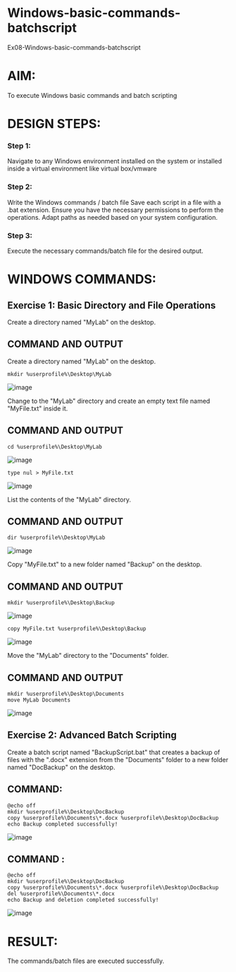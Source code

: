 # Windows-basic-commands-batchscript
Ex08-Windows-basic-commands-batchscript

# AIM:
To execute Windows basic commands and batch scripting

# DESIGN STEPS:

### Step 1:

Navigate to any Windows environment installed on the system or installed inside a virtual environment like virtual box/vmware 

### Step 2:

Write the Windows commands / batch file
Save each script in a file with a .bat extension.
Ensure you have the necessary permissions to perform the operations.
Adapt paths as needed based on your system configuration.
### Step 3:

Execute the necessary commands/batch file for the desired output. 




# WINDOWS COMMANDS:
## Exercise 1: Basic Directory and File Operations
Create a directory named "MyLab" on the desktop.


## COMMAND AND OUTPUT
Create a directory named "MyLab" on the desktop.
~~~
mkdir %userprofile%\Desktop\MyLab
~~~
![image](https://github.com/user-attachments/assets/b15b3fc9-c992-4e2a-a53d-cda2ced244e0)

Change to the "MyLab" directory and create an empty text file named "MyFile.txt" inside it.



## COMMAND AND OUTPUT

~~~
cd %userprofile%\Desktop\MyLab
~~~

![image](https://github.com/user-attachments/assets/9c38ce98-5234-4757-9ec4-313a6d617be2)

~~~
type nul > MyFile.txt
~~~

![image](https://github.com/user-attachments/assets/3039509e-9129-483d-a64c-94bfc63a9232)

List the contents of the "MyLab" directory.
## COMMAND AND OUTPUT
~~~
dir %userprofile%\Desktop\MyLab
~~~
![image](https://github.com/user-attachments/assets/36d88192-dc90-43b7-8ec4-82264625147b)

Copy "MyFile.txt" to a new folder named "Backup" on the desktop.

## COMMAND AND OUTPUT

~~~
mkdir %userprofile%\Desktop\Backup
~~~
![image](https://github.com/user-attachments/assets/f632f9d7-7cc2-4177-85d0-bc3d3f0bd16c)

~~~
copy MyFile.txt %userprofile%\Desktop\Backup
~~~
![image](https://github.com/user-attachments/assets/276db5c5-a7cc-466a-93eb-3614fc98b66d)

Move the "MyLab" directory to the "Documents" folder.


## COMMAND AND OUTPUT
~~~
mkdir %userprofile%\Desktop\Documents
move MyLab Documents
~~~
![image](https://github.com/user-attachments/assets/e44bffc3-c91d-4b84-8a37-e7b1bdca9ed4)


## Exercise 2: Advanced Batch Scripting
Create a batch script named "BackupScript.bat" that creates a backup of files with the ".docx" extension from the "Documents" folder to a new folder named "DocBackup" on the desktop.

## COMMAND:

~~~~
@echo off
mkdir %userprofile%\Desktop\DocBackup
copy %userprofile%\Documents\*.docx %userprofile%\Desktop\DocBackup
echo Backup completed successfully!
~~~~

![image](https://github.com/user-attachments/assets/5231b876-c674-465b-b4f6-666dbb9db881)

## COMMAND :

~~~
@echo off
mkdir %userprofile%\Desktop\DocBackup
copy %userprofile%\Documents\*.docx %userprofile%\Desktop\DocBackup
del %userprofile%\Documents\*.docx
echo Backup and deletion completed successfully!
~~~

![image](https://github.com/user-attachments/assets/ce47181b-d539-427f-9b3d-c684766671d1)


# RESULT:
The commands/batch files are executed successfully.

